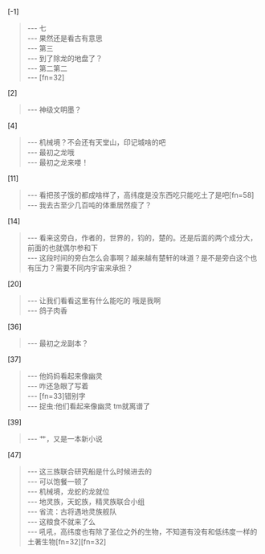 
[-1] 
>--- 七<br>
>--- 果然还是看古有意思<br>
>--- 第三<br>
>--- 到了除龙的地盘了？<br>
>--- 第二第二<br>
>--- [fn=32]<br>

[2] 
>--- 神级文明墨？<br>

[4] 
>--- 机械境？不会还有天堂山，印记城啥的吧<br>
>--- 最初之龙哦<br>
>--- 最初之龙来喽！<br>

[11] 
>--- 看把孩子饿的都成啥样了，高纬度是没东西吃只能吃土了是吧[fn=58]<br>
>--- 我去古至少几百吨的体重居然瘦了？<br>

[14] 
>--- 看来这旁白，作者的，世界的，钧的，楚的。还是后面的两个成分大，前面的也就偶尔参和下<br>
>--- 这段时间的旁白怎么会事啊？越来越有楚轩的味道？是不是旁白这个也有压力？需要不同内宇宙来承担？<br>

[20] 
>--- 让我们看看这里有什么能吃的
哦是我啊<br>
>--- 鸽子肉香<br>

[36] 
>--- 最初之龙副本？<br>

[37] 
>--- 他妈妈看起来像幽灵<br>
>--- 咋还急眼了写着<br>
>--- [fn=33]错别字<br>
>--- 捉虫:他们看起来像幽灵
tm就离谱了<br>

[39] 
>--- 艹，又是一本新小说<br>

[47] 
>--- 这三族联合研究船是什么时候进去的<br>
>--- 可以饱餐一顿了<br>
>--- 机械境，龙蛇的龙就位<br>
>--- 地灵族，天蛇族，精灵族联合小组<br>
>--- 省流：古将遇地灵族舰队<br>
>--- 这粮食不就来了么<br>
>--- 吼吼，高纬度也有除了圣位之外的生物，不知道有没有和低纬度一样的土著生物[fn=32][fn=32]<br>
